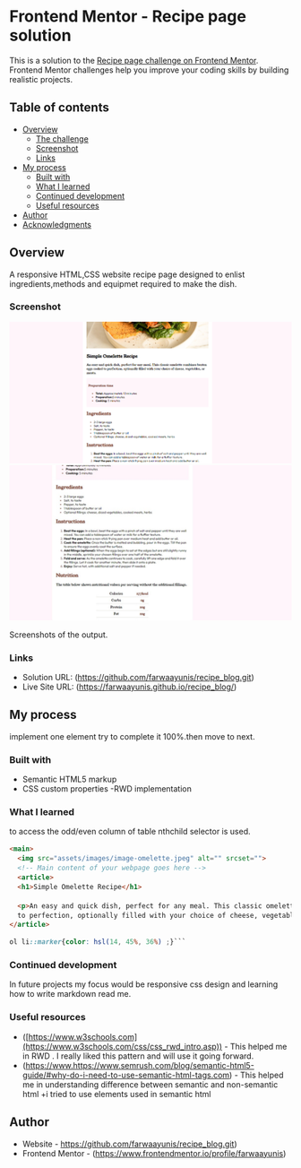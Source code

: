 # Frontend Mentor - Recipe page solution

This is a solution to the [Recipe page challenge on Frontend Mentor](https://www.frontendmentor.io/challenges/recipe-page-KiTsR8QQKm). Frontend Mentor challenges help you improve your coding skills by building realistic projects. 

## Table of contents

- [Overview](#overview)
  - [The challenge](#the-challenge)
  - [Screenshot](#screenshot)
  - [Links](#links)
- [My process](#my-process)
  - [Built with](#built-with)
  - [What I learned](#what-i-learned)
  - [Continued development](#continued-development)
  - [Useful resources](#useful-resources)
- [Author](#author)
- [Acknowledgments](#acknowledgments)

## Overview
A responsive HTML,CSS website  recipe page designed to enlist ingredients,methods and equipmet required to make the dish.

### Screenshot

![](./assets/images/screenshot1.jpg)
![](./assets/images/screenshot2.jpg)

Screenshots of the output.

### Links

- Solution URL: (https://github.com/farwaayunis/recipe_blog.git)
- Live Site URL: (https://farwaayunis.github.io/recipe_blog/)

## My process
implement one element try to complete it 100%.then move to next.
### Built with

- Semantic HTML5 markup
- CSS custom properties
-RWD implementation

### What I learned

to access the odd/even column of table nthchild selector is used.

```html
<main>
  <img src="assets/images/image-omelette.jpeg" alt="" srcset="">
  <!-- Main content of your webpage goes here -->
  <article>
  <h1>Simple Omelette Recipe</h1>

  <p>An easy and quick dish, perfect for any meal. This classic omelette combines beaten eggs cooked 
  to perfection, optionally filled with your choice of cheese, vegetables, or meats.</p>
</article>
```
```css
ol li::marker{color: hsl(14, 45%, 36%) ;}```
```



### Continued development

In future projects my focus would be responsive css design and learning how to write markdown read me.


### Useful resources

- ([https://www.w3schools.com](https://www.w3schools.com/css/css_rwd_intro.asp)) - This helped me in RWD . I really liked this pattern and will use it going forward.
- (https://www.https://www.semrush.com/blog/semantic-html5-guide/#why-do-i-need-to-use-semantic-html-tags.com) - This helped me in understanding difference between semantic and non-semantic html +i tried to use elements used in semantic html



## Author

- Website - https://github.com/farwaayunis/recipe_blog.git)
- Frontend Mentor - (https://www.frontendmentor.io/profile/farwaayunis)



